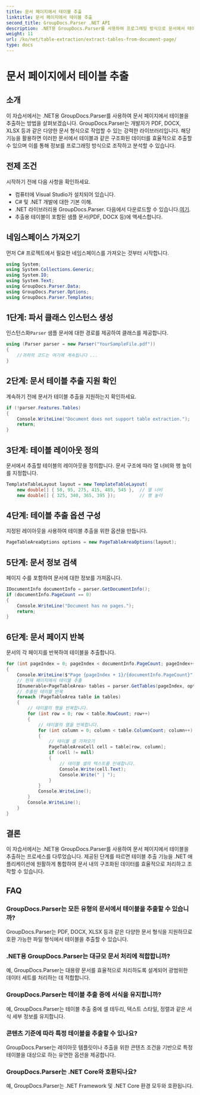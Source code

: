 ```yaml
---
title: 문서 페이지에서 테이블 추출
linktitle: 문서 페이지에서 테이블 추출
second_title: GroupDocs.Parser .NET API
description: .NET용 GroupDocs.Parser를 사용하여 프로그래밍 방식으로 문서에서 테이블을 추출하는 방법을 알아보세요. 이 포괄적인 튜토리얼은 단계별 지침을 제공합니다.
weight: 11
url: /ko/net/table-extraction/extract-tables-from-document-page/
type: docs
---
```

# 문서 페이지에서 테이블 추출

## 소개
이 자습서에서는 .NET용 GroupDocs.Parser를 사용하여 문서 페이지에서 테이블을 추출하는 방법을 살펴보겠습니다. GroupDocs.Parser는 개발자가 PDF, DOCX, XLSX 등과 같은 다양한 문서 형식으로 작업할 수 있는 강력한 라이브러리입니다. 해당 기능을 활용하면 이러한 문서에서 테이블과 같은 구조화된 데이터를 효율적으로 추출할 수 있으며 이를 통해 정보를 프로그래밍 방식으로 조작하고 분석할 수 있습니다.
## 전제 조건
시작하기 전에 다음 사항을 확인하세요.
- 컴퓨터에 Visual Studio가 설치되어 있습니다.
- C# 및 .NET 개발에 대한 기본 이해.
-  .NET 라이브러리용 GroupDocs.Parser. 다음에서 다운로드할 수 있습니다.[여기](https://releases.groupdocs.com/parser/net/).
- 추출용 테이블이 포함된 샘플 문서(PDF, DOCX 등)에 액세스합니다.

## 네임스페이스 가져오기
먼저 C# 프로젝트에서 필요한 네임스페이스를 가져오는 것부터 시작합니다.
```csharp
using System;
using System.Collections.Generic;
using System.IO;
using System.Text;
using GroupDocs.Parser.Data;
using GroupDocs.Parser.Options;
using GroupDocs.Parser.Templates;
```
## 1단계: 파서 클래스 인스턴스 생성
 인스턴스화`Parser` 샘플 문서에 대한 경로를 제공하여 클래스를 제공합니다.
```csharp
using (Parser parser = new Parser("YourSampleFile.pdf"))
{
    //귀하의 코드는 여기에 계속됩니다 ...
}
```
## 2단계: 문서 테이블 추출 지원 확인
계속하기 전에 문서가 테이블 추출을 지원하는지 확인하세요.
```csharp
if (!parser.Features.Tables)
{
    Console.WriteLine("Document does not support table extraction.");
    return;
}
```
## 3단계: 테이블 레이아웃 정의
문서에서 추출할 테이블의 레이아웃을 정의합니다. 문서 구조에 따라 열 너비와 행 높이를 지정합니다.
```csharp
TemplateTableLayout layout = new TemplateTableLayout(
    new double[] { 50, 95, 275, 415, 485, 545 },  // 열 너비
    new double[] { 325, 340, 365, 395 });         // 행 높이
```
## 4단계: 테이블 추출 옵션 구성
지정된 레이아웃을 사용하여 테이블 추출을 위한 옵션을 만듭니다.
```csharp
PageTableAreaOptions options = new PageTableAreaOptions(layout);
```
## 5단계: 문서 정보 검색
페이지 수를 포함하여 문서에 대한 정보를 가져옵니다.
```csharp
IDocumentInfo documentInfo = parser.GetDocumentInfo();
if (documentInfo.PageCount == 0)
{
    Console.WriteLine("Document has no pages.");
    return;
}
```
## 6단계: 문서 페이지 반복
문서의 각 페이지를 반복하여 테이블을 추출합니다.
```csharp
for (int pageIndex = 0; pageIndex < documentInfo.PageCount; pageIndex++)
{
    Console.WriteLine($"Page {pageIndex + 1}/{documentInfo.PageCount}");
    // 현재 페이지에서 테이블 추출
    IEnumerable<PageTableArea> tables = parser.GetTables(pageIndex, options);
    // 추출된 테이블 반복
    foreach (PageTableArea table in tables)
    {
        // 테이블의 행을 반복합니다.
        for (int row = 0; row < table.RowCount; row++)
        {
            // 테이블의 열을 반복합니다.
            for (int column = 0; column < table.ColumnCount; column++)
            {
                // 테이블 셀 가져오기
                PageTableAreaCell cell = table[row, column];
                if (cell != null)
                {
                    // 테이블 셀의 텍스트를 인쇄합니다.
                    Console.Write(cell.Text);
                    Console.Write(" | ");
                }
            }
            Console.WriteLine();
        }
        Console.WriteLine();
    }
}
```

## 결론
이 자습서에서는 .NET용 GroupDocs.Parser를 사용하여 문서 페이지에서 테이블을 추출하는 프로세스를 다루었습니다. 제공된 단계를 따르면 테이블 추출 기능을 .NET 애플리케이션에 원활하게 통합하여 문서 내의 구조화된 데이터를 효율적으로 처리하고 조작할 수 있습니다.

## FAQ
### GroupDocs.Parser는 모든 유형의 문서에서 테이블을 추출할 수 있습니까?
GroupDocs.Parser는 PDF, DOCX, XLSX 등과 같은 다양한 문서 형식을 지원하므로 호환 가능한 파일 형식에서 테이블을 추출할 수 있습니다.
### .NET용 GroupDocs.Parser는 대규모 문서 처리에 적합합니까?
예, GroupDocs.Parser는 대용량 문서를 효율적으로 처리하도록 설계되어 광범위한 데이터 세트를 처리하는 데 적합합니다.
### GroupDocs.Parser는 테이블 추출 중에 서식을 유지합니까?
예, GroupDocs.Parser는 테이블 추출 중에 셀 테두리, 텍스트 스타일, 정렬과 같은 서식 세부 정보를 유지합니다.
### 콘텐츠 기준에 따라 특정 테이블을 추출할 수 있나요?
GroupDocs.Parser는 레이아웃 템플릿이나 추출을 위한 콘텐츠 조건을 기반으로 특정 테이블을 대상으로 하는 유연한 옵션을 제공합니다.
### GroupDocs.Parser는 .NET Core와 호환되나요?
예, GroupDocs.Parser는 .NET Framework 및 .NET Core 환경 모두와 호환됩니다.